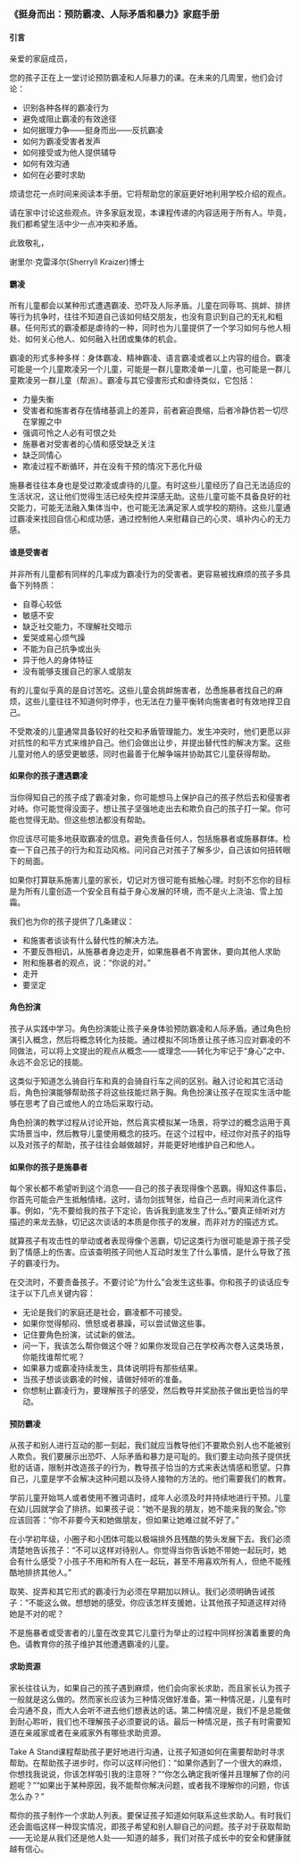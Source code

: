 ### 《挺身而出：预防霸凌、人际矛盾和暴力》家庭手册

#### 引言

亲爱的家庭成员， 

您的孩子正在上一堂讨论预防霸凌和人际暴力的课。在未来的几周里，他们会讨论：

* 识别各种各样的霸凌行为
* 避免或阻止霸凌的有效途径
* 如何据理力争——挺身而出——反抗霸凌
* 如何为霸凌受害者发声
* 如何接受或为他人提供辅导
* 如何有效沟通
* 如何在必要时求助

烦请您花一点时间来阅读本手册。它将帮助您的家庭更好地利用学校介绍的观点。

请在家中讨论这些观点。许多家庭发现，本课程传递的内容适用于所有人。毕竟，我们都希望生活中少一点冲突和矛盾。

此致敬礼，

谢里尔·克雷泽尔(Sherryll Kraizer)博士

#### 霸凌 

所有儿童都会以某种形式遭遇霸凌、恐吓及人际矛盾。儿童在同辱骂、挑衅、排挤等行为抗争时，往往不知道自己该如何结交朋友，也没有意识到自己的无礼和粗暴。任何形式的霸凌都是虐待的一种，同时也为儿童提供了一个学习如何与他人相处、如何关心他人、如何融入社团或集体的机会。

霸凌的形式多种多样：身体霸凌、精神霸凌、语言霸凌或者以上内容的组合。霸凌可能是一个儿童欺凌另一个儿童，可能是一群儿童欺凌单一儿童，也可能是一群儿童欺凌另一群儿童（帮派）。霸凌与其它侵害形式和虐待类似，它包括：

* 力量失衡
* 受害者和施害者存在情绪基调上的差异，前者窘迫畏缩，后者冷静仿若一切尽在掌握之中
* 强调可怜之人必有可恨之处
* 施暴者对受害者的心情和感受缺乏关注
* 缺乏同情心
* 欺凌过程不断循环，并在没有干预的情况下恶化升级

施暴者往往本身也是受过欺凌或虐待的儿童。有时这些儿童经历了自己无法适应的生活状况，这让他们觉得生活已经失控并深感无助。这些儿童可能不具备良好的社交能力，可能无法融入集体当中，也可能无法满足家人或学校的期待。这些儿童通过霸凌来找回自信心和成功感，通过控制他人来慰藉自己的心灵、填补内心的无力感。

#### 谁是受害者 

并非所有儿童都有同样的几率成为霸凌行为的受害者。更容易被找麻烦的孩子多具备下列特质：

* 自尊心较低
* 敏感不安
* 缺乏社交能力，不理解社交暗示
* 爱哭或易心烦气躁
* 不能为自己抗争或出头
* 异于他人的身体特征
* 没有能够支援自己的家人或朋友

有的儿童似乎真的是自讨苦吃。这些儿童会挑衅施害者，怂恿施暴者找自己的麻烦，这些儿童往往不知道何时停手，也无法在力量平衡转向施害者时有效地捍卫自己。

不受欺凌的儿童通常具备较好的社交和矛盾管理能力。发生冲突时，他们更愿以非对抗性的和平方式来维护自己。他们会做出让步，并提出替代性的解决方案。这些儿童对他人的感受更敏感，同时也最善于化解争端并协助其它儿童获得帮助。

#### 如果你的孩子遭遇霸凌 

当你得知自己的孩子成了霸凌对象，你可能想马上保护自己的孩子然后去和侵害者对峙。你可能觉得没面子，想让孩子坚强地走出去和欺负自己的孩子打一架。你可能也觉得无助。但这些想法都没有帮助。

你应该尽可能多地获取霸凌的信息。避免责备任何人，包括施暴者或施暴群体。检查一下自己孩子的行为和互动风格。问问自己对孩子了解多少，自己该如何扭转眼下的局面。

如果你打算联系施害儿童的家长，切记对方很可能有抵触心理。时刻不忘你的目标是为所有儿童创造一个安全且有益于身心发展的环境，而不是火上浇油、雪上加霜。

我们也为你的孩子提供了几条建议：

* 和施害者谈谈有什么替代性的解决方法。
* 不要反唇相讥，从施暴者身边走开，如果施暴者不肯罢休，要向其他人求助
* 附和施暴者的观点，说：“你说的对。”
* 走开
* 要坚定

#### 角色扮演 

孩子从实践中学习。角色扮演能让孩子亲身体验预防霸凌和人际矛盾。通过角色扮演引入概念，然后将概念转化为技能。通过模拟不同场景让孩子练习应对霸凌的不同做法，可以将上文提出的观点从概念——或理念——转化为牢记于“身心”之中、永远不会忘记的技能。

这类似于知道怎么骑自行车和真的会骑自行车之间的区别。融入讨论和其它活动后，角色扮演能够帮助孩子将这些技能烂熟于胸。角色扮演让孩子在现实生活中能够在思考了自己或他人的立场后采取行动。

角色扮演的教学过程从讨论开始，然后真实模拟某一场景，将学过的概念运用于真实场景当中，然后教导儿童使用概念的技巧。在这个过程中，经过你对孩子的指导以及对孩子的帮助，孩子往往会越做越好，并能更好地维护自己和他人。

#### 如果你的孩子是施暴者 

每个家长都不希望听到这个消息——自己的孩子表现得像个恶霸。得知这件事后，你首先可能会产生抵触情绪。这时，请勿剑拔弩张，给自己一点时间来消化这件事。例如，“先不要给我的孩子下定论，告诉我到底发生了什么。”要真正倾听对方描述的来龙去脉，切记这次谈话的本质是你孩子的发展，而非对方的描述方式。

就算孩子有攻击性的举动或者表现得像个恶霸，切记这类行为很可能是源于孩子受到了情感上的伤害。应该查明孩子同他人互动时发生了什么事情，是什么导致了孩子的霸凌行为。

在交流时，不要责备孩子。不要讨论“为什么”会发生这些事。你和孩子的谈话应专注于以下几点关键内容：

* 无论是我们的家庭还是社会，霸凌都不可接受。
* 如果你觉得郁闷、愤怒或者暴躁，可以尝试做这些事。
* 记住要角色扮演，试试新的做法。
* 问一下，我该怎么帮你做这个呀？如果你发现自己在学校再次卷入这类场景，你能找谁帮忙呢？
* 如果暴力或霸凌持续发生，具体说明将有那些结果。
* 当孩子想谈谈霸凌的时候，请做好倾听的准备。
* 你想制止霸凌行为，要理解孩子的感受，然后教导并奖励孩子做出更恰当的举动。

#### 预防霸凌 

从孩子和别人进行互动的那一刻起，我们就应当教导他们不要欺负别人也不能被别人欺负。我们要展示出恐吓、人际矛盾和暴力是可耻的。我们要主动向孩子提供抚慰的话语，限制并改造孩子的行为，教导孩子恰当的方式来表达情感和愿望。只靠自己，儿童是学不会解决这种问题以及待人接物的方法的。他们需要我们的教育。

学前儿童开始骂人或者使用不雅词语时，成年人必须及时并持续地进行干预。儿童在幼儿园就学会了排挤。如果孩子说：“她不是我的朋友，她不能来我的聚会。”你应该回答：“你不非要今天和她做朋友，但如果让她难过就不好了。”

在小学初年级，小圈子和小团体可能以极端排外且残酷的势头发展下去。我们必须清楚地告诉孩子：“不可以这样对待别人。你觉得当你告诉她不带她一起玩时，她会有什么感受？小孩子不用和所有人在一起玩，甚至不用喜欢所有人，但绝不能残酷地排挤其他人。”

取笑、捉弄和其它形式的霸凌行为必须在早期加以辨认。我们必须明确告诫孩子：“不能这么做。想想她的感受。你应该怎样支援她，让其他孩子知道这样对待她是不对的呢？

不是施暴者或受害者的儿童在改变其它儿童行为举止的过程中同样扮演着重要的角色。请教育你的孩子维护其他遭遇霸凌的儿童。

#### 求助资源 

家长往往认为，如果自己的孩子遇到麻烦，他们会向家长求助，而且家长认为孩子一般就是这么做的。然而家长应该为三种情况做好准备。第一种情况是，儿童有时会沟通不良，而大人会听不进去他们想表达的话。第二种情况是，我们不是总能做到耐心聆听，我们也不理解孩子必须要说的话。最后一种情况是，孩子有时需要知道在亲戚家或者在亲戚家外有哪些求助资源。

Take A Stand课程帮助孩子更好地进行沟通，让孩子知道如何在需要帮助时寻求帮助。在帮助孩子进步时，你可以这样问他们：“如果你遇到了一个很大的麻烦，你想找我说说，你该怎样吸引我的注意呀？”“你怎么确定我听懂并且理解了你的问题呢？”“如果出于某种原因，我不能帮你解决问题，或者我不理解你的问题，你该怎么办？”

帮你的孩子制作一个求助人列表。要保证孩子知道如何联系这些求助人。有时我们还会面临这样一种现实情况，即孩子希望和别人聊自己的问题。孩子对于获取帮助——无论是从我们还是他人处——知道的越多，我们对孩子成长中的安全和健康就越有信心。
